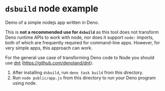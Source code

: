 # `dsbuild` node example

Demo of a simple nodejs app written in Deno.

This is **not a recommended use for `dsbuild`** as this tool does not transform
Deno runtime APIs to work with node, nor does it support `node:` imports, both
of which are frequently required for command-line apps. However, for very simple
apps, this approach can work.

For the general use case of transforming Deno code to Node you should use
[dnt](https://github.com/denoland/dnt) (https://github.com/denoland/dnt).

1. After installing `dsbuild`, run `deno task build` from this
   directory.
2. Run `node public/app.js` from this directory to run your Deno program using node.
